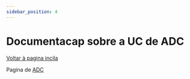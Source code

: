 ```yaml
---
sidebar_position: 4
---
```


# Documentacap sobre a UC de ADC

[Voltar à pagina incila](/)

Pagina de [ADC](/nova/adc)

